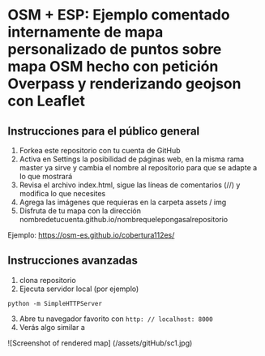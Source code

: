 # OSM + ESP: Ejemplo comentado internamente de mapa personalizado de puntos sobre mapa OSM hecho con petición Overpass y renderizando geojson con Leaflet

## Instrucciones para el público general

1. Forkea este repositorio con tu cuenta de GitHub
2. Activa en Settings la posibilidad de páginas web, en la misma rama master ya sirve y cambia el nombre al repositorio para que se adapte a lo que mostrará
3. Revisa el archivo index.html, sigue las líneas de comentarios (//) y modifica lo que necesites
4. Agrega las imágenes que requieras en la carpeta assets / img
5. Disfruta de tu mapa con la dirección nombredetucuenta.github.io/nombrequelepongasalrepositorio

Ejemplo: https://osm-es.github.io/cobertura112es/

## Instrucciones avanzadas

1. clona repositorio
2. Ejecuta servidor local (por ejemplo)
```
python -m SimpleHTTPServer
```
3. Abre tu navegador favorito con `http: // localhost: 8000`
4. Verás algo similar a

![Screenshot of rendered map] (/assets/gitHub/sc1.jpg)
